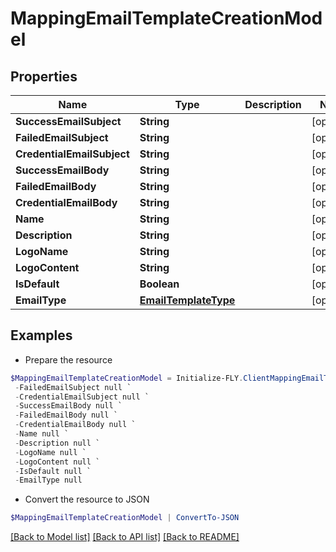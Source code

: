 # MappingEmailTemplateCreationModel
## Properties

Name | Type | Description | Notes
------------ | ------------- | ------------- | -------------
**SuccessEmailSubject** | **String** |  | [optional] 
**FailedEmailSubject** | **String** |  | [optional] 
**CredentialEmailSubject** | **String** |  | [optional] 
**SuccessEmailBody** | **String** |  | [optional] 
**FailedEmailBody** | **String** |  | [optional] 
**CredentialEmailBody** | **String** |  | [optional] 
**Name** | **String** |  | [optional] 
**Description** | **String** |  | [optional] 
**LogoName** | **String** |  | [optional] 
**LogoContent** | **String** |  | [optional] 
**IsDefault** | **Boolean** |  | [optional] 
**EmailType** | [**EmailTemplateType**](EmailTemplateType.md) |  | [optional] 

## Examples

- Prepare the resource
```powershell
$MappingEmailTemplateCreationModel = Initialize-FLY.ClientMappingEmailTemplateCreationModel  -SuccessEmailSubject null `
 -FailedEmailSubject null `
 -CredentialEmailSubject null `
 -SuccessEmailBody null `
 -FailedEmailBody null `
 -CredentialEmailBody null `
 -Name null `
 -Description null `
 -LogoName null `
 -LogoContent null `
 -IsDefault null `
 -EmailType null
```

- Convert the resource to JSON
```powershell
$MappingEmailTemplateCreationModel | ConvertTo-JSON
```

[[Back to Model list]](../README.md#documentation-for-models) [[Back to API list]](../README.md#documentation-for-api-endpoints) [[Back to README]](../README.md)

